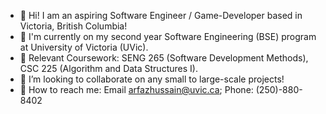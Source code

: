 - 🌱 Hi! I am an aspiring Software Engineer / Game-Developer based in Victoria, British Columbia!
- 🌱 I'm currently on my second year Software Engineering (BSE) program at University of Victoria (UVic).
- 🌱 Relevant Coursework: SENG 265 (Software Development Methods), CSC 225 (Algorithm and Data Structures I).
- 🌱 I’m looking to collaborate on any small to large-scale projects!
- 🌱 How to reach me: Email <arfazhussain@uvic.ca>; Phone: (250)-880-8402

<!---
arfazhuss/arfazhuss is a ✨ special ✨ repository because its `README.md` (this file) appears on your GitHub profile.
You can click the Preview link to take a look at your changes.
--->
